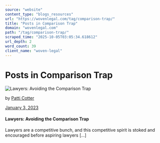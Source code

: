 ```yaml
---
source: "website"
content_type: "blogs_resources"
url: "https://wovenlegal.com/tag/comparison-trap/"
title: "Posts in Comparison Trap"
domain: "wovenlegal.com"
path: "/tag/comparison-trap/"
scraped_time: "2025-10-05T03:05:34.618612"
url_depth: 2
word_count: 39
client_name: "woven-legal"
---
```


# Posts in Comparison Trap

![Lawyers: Avoiding the Comparison Trap](https://wovenlegal.com/wp-content/uploads/2023/01/Career-FOMO-image.jpg)

by [Patti Cotter](https://wovenlegal.com/author/patti-cotter/)

[January 3, 2023](https://wovenlegal.com/2023/01/03/)

#### **Lawyers: Avoiding the Comparison Trap**

Lawyers are a competitive bunch, and this competitive spirit is stoked and encouraged before aspiring lawyers [...]